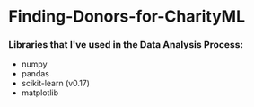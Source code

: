 # Finding-Donors-for-CharityML

### Libraries that I've used in the Data Analysis Process:
- numpy
- pandas
- scikit-learn (v0.17)
- matplotlib
